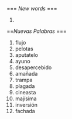 === *New words* ===

1. 

==*Nuevas Palabras* ===

1. flujo
2. pelotas
3. aputatelo
4. ayuno
5. desapercebido
6. amañada
7. trampa
8. plagada
9. cineasta 
10. majísima
11. inversión
12. fachada
